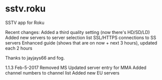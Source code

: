 # sstv.roku
SSTV app for Roku

Recent changes:
Added a third quality setting (now there's HD/SD/LD)
Added new servers to server selection list
SSL/HTTPS connections to SS servers
Enhanced guide (shows that are on now + next 3 hours), updated each 2 hours

Thanks to jayjays66 and fog.

1.1.3 Feb-5-2017
Removed MS
Updated server entry for MMA
Added channel numbers to channel list
Added new EU servers
